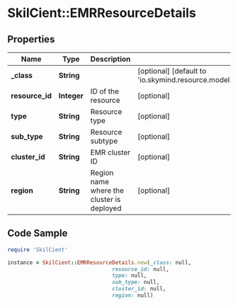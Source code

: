 # SkilCient::EMRResourceDetails

## Properties

Name | Type | Description | Notes
------------ | ------------- | ------------- | -------------
**_class** | **String** |  | [optional] [default to &#39;io.skymind.resource.model.subtypes.compute.EMRResourceDetails&#39;]
**resource_id** | **Integer** | ID of the resource | [optional] 
**type** | **String** | Resource type | [optional] 
**sub_type** | **String** | Resource subtype | [optional] 
**cluster_id** | **String** | EMR cluster ID | [optional] 
**region** | **String** | Region name where the cluster is deployed | [optional] 

## Code Sample

```ruby
require 'SkilCient'

instance = SkilCient::EMRResourceDetails.new(_class: null,
                                 resource_id: null,
                                 type: null,
                                 sub_type: null,
                                 cluster_id: null,
                                 region: null)
```


